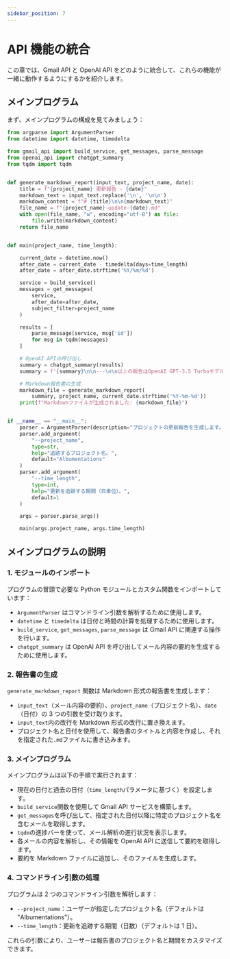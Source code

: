 ```yaml
---
sidebar_position: 7
---
```


# API 機能の統合

この章では、Gmail API と OpenAI API をどのように統合して、これらの機能が一緒に動作するようにするかを紹介します。

## メインプログラム

まず、メインプログラムの構成を見てみましょう：

```python
from argparse import ArgumentParser
from datetime import datetime, timedelta

from gmail_api import build_service, get_messages, parse_message
from openai_api import chatgpt_summary
from tqdm import tqdm


def generate_markdown_report(input_text, project_name, date):
    title = f"{project_name} 更新報告 - {date}"
    markdown_text = input_text.replace('\n', '\n\n')
    markdown_content = f"# {title}\n\n{markdown_text}"
    file_name = f"{project_name}-update-{date}.md"
    with open(file_name, "w", encoding="utf-8") as file:
        file.write(markdown_content)
    return file_name


def main(project_name, time_length):

    current_date = datetime.now()
    after_date = current_date - timedelta(days=time_length)
    after_date = after_date.strftime('%Y/%m/%d')

    service = build_service()
    messages = get_messages(
        service,
        after_date=after_date,
        subject_filter=project_name
    )

    results = [
        parse_message(service, msg['id'])
        for msg in tqdm(messages)
    ]

    # OpenAI APIの呼び出し
    summary = chatgpt_summary(results)
    summary = f'{summary}\n\n---\n\n以上の報告はOpenAI GPT-3.5 Turboモデルによって自動生成されました。'

    # Markdown報告書の生成
    markdown_file = generate_markdown_report(
        summary, project_name, current_date.strftime('%Y-%m-%d'))
    print(f"Markdownファイルが生成されました: {markdown_file}")


if __name__ == "__main__":
    parser = ArgumentParser(description="プロジェクトの更新報告を生成します。")
    parser.add_argument(
        "--project_name",
        type=str,
        help="追跡するプロジェクト名。",
        default="Albumentations"
    )
    parser.add_argument(
        "--time_length",
        type=int,
        help="更新を追跡する期間（日単位）。",
        default=1
    )

    args = parser.parse_args()

    main(args.project_name, args.time_length)
```

## メインプログラムの説明

### 1. モジュールのインポート

プログラムの冒頭で必要な Python モジュールとカスタム関数をインポートしています：

- `ArgumentParser` はコマンドライン引数を解析するために使用します。
- `datetime` と `timedelta` は日付と時間の計算を処理するために使用します。
- `build_service`, `get_messages`, `parse_message` は Gmail API に関連する操作を行います。
- `chatgpt_summary` は OpenAI API を呼び出してメール内容の要約を生成するために使用します。

### 2. 報告書の生成

`generate_markdown_report` 関数は Markdown 形式の報告書を生成します：

- `input_text`（メール内容の要約）、`project_name`（プロジェクト名）、`date`（日付）の 3 つの引数を受け取ります。
- `input_text`内の改行を Markdown 形式の改行に置き換えます。
- プロジェクト名と日付を使用して、報告書のタイトルと内容を作成し、それを指定された`.md`ファイルに書き込みます。

### 3. メインプログラム

メインプログラムは以下の手順で実行されます：

- 現在の日付と過去の日付（`time_length`パラメータに基づく）を設定します。
- `build_service`関数を使用して Gmail API サービスを構築します。
- `get_messages`を呼び出して、指定された日付以降に特定のプロジェクト名を含むメールを取得します。
- `tqdm`の進捗バーを使って、メール解析の進行状況を表示します。
- 各メールの内容を解析し、その情報を OpenAI API に送信して要約を取得します。
- 要約を Markdown ファイルに追加し、そのファイルを生成します。

### 4. コマンドライン引数の処理

プログラムは 2 つのコマンドライン引数を解析します：

- `--project_name`：ユーザーが指定したプロジェクト名（デフォルトは "Albumentations"）。
- `--time_length`：更新を追跡する期間（日数）（デフォルトは 1 日）。

これらの引数により、ユーザーは報告書のプロジェクト名と期間をカスタマイズできます。
